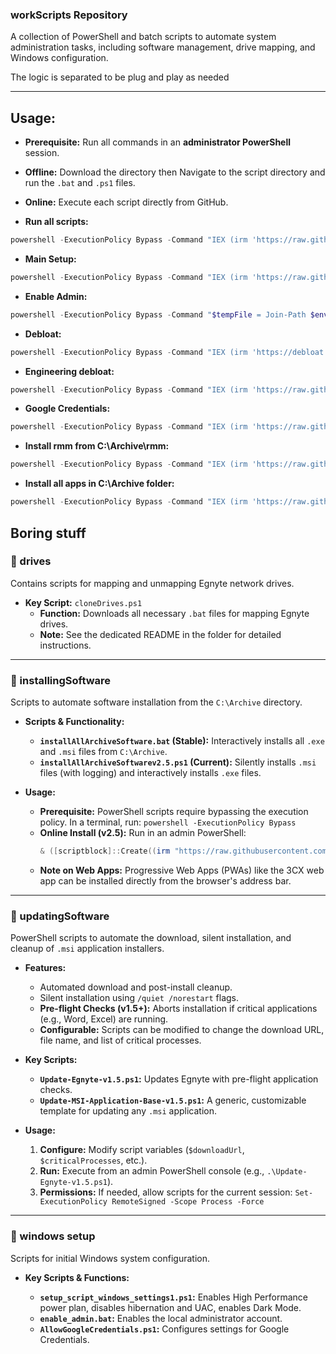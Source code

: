 ### **workScripts Repository**

A collection of PowerShell and batch scripts to automate system administration tasks, including software management, drive mapping, and Windows configuration.

The logic is separated to be plug and play as needed 

-----


##  **Usage:**
* **Prerequisite:** Run all commands in an **administrator PowerShell** session.
* **Offline:** Download the directory then Navigate to the script directory and run the `.bat` and `.ps1` files.
* **Online:** Execute each script directly from GitHub.


* **Run all scripts:**
```powershell
powershell -ExecutionPolicy Bypass -Command "IEX (irm 'https://raw.githubusercontent.com/JevonThompsonx/workScripts/main/Run-All-Work-Scriptsv1.2.ps1')"
```
* **Main Setup:**
 ```powershell
powershell -ExecutionPolicy Bypass -Command "IEX (irm 'https://raw.githubusercontent.com/JevonThompsonx/workScripts/main/windows%20setup/setup_script_windows_settings1_3.ps1')"
```
* **Enable Admin:**
 ```powershell
powershell -ExecutionPolicy Bypass -Command "$tempFile = Join-Path $env:TEMP 'enable_admin.bat'; irm 'https://raw.githubusercontent.com/JevonThompsonx/workScripts/main/windows%20setup/enable_admin.bat' -OutFile $tempFile; & $tempFile"
```
* **Debloat:**
```powershell
powershell -ExecutionPolicy Bypass -Command "IEX (irm 'https://debloat.raphi.re/')"
```
* **Engineering debloat:**
```powershell
powershell -ExecutionPolicy Bypass -Command "IEX (irm 'https://raw.githubusercontent.com/JevonThompsonx/workScripts/refs/heads/main/windows%20setup/engineeringDebloat.ps1')"
```
* **Google Credentials:**
 ```powershell
powershell -ExecutionPolicy Bypass -Command "IEX (irm 'https://raw.githubusercontent.com/JevonThompsonx/workScripts/main/windows%20setup/AllowGoogleCred.ps1')"
```
* **Install rmm from C:\Archive\rmm:**
```powershell
powershell -ExecutionPolicy Bypass -Command "IEX (irm 'https://raw.githubusercontent.com/JevonThompsonx/workScripts/main/windows%20setup/rmm.ps1')"
```
* **Install all apps in C:\Archive folder:**
```powershell
powershell -ExecutionPolicy Bypass -Command "IEX (irm 'https://raw.githubusercontent.com/JevonThompsonx/workScripts/main/installingSoftware/installAllArchiveSoftwarev2.6.ps1')"
```


## Boring stuff

### **📂 drives**

Contains scripts for mapping and unmapping Egnyte network drives.

  * **Key Script:** `cloneDrives.ps1`
      * **Function:** Downloads all necessary `.bat` files for mapping Egnyte drives.
      * **Note:** See the dedicated README in the folder for detailed instructions.

-----

### **📂 installingSoftware**

Scripts to automate software installation from the `C:\Archive` directory.

  * **Scripts & Functionality:**

      * **`installAllArchiveSoftware.bat` (Stable):** Interactively installs all `.exe` and `.msi` files from `C:\Archive`.
      * **`installAllArchiveSoftwarev2.5.ps1` (Current):** Silently installs `.msi` files (with logging) and interactively installs `.exe` files.

  * **Usage:**

      * **Prerequisite:** PowerShell scripts require bypassing the execution policy. In a terminal, run: `powershell -ExecutionPolicy Bypass`
      * **Online Install (v2.5):** Run in an admin PowerShell:
        ```powershell
        & ([scriptblock]::Create((irm "https://raw.githubusercontent.com/JevonThompsonx/InstallScripts/refs/heads/main/installingSoftware/installAllArchiveSoftwarev2.5.ps1")))
        ```
      * **Note on Web Apps:** Progressive Web Apps (PWAs) like the 3CX web app can be installed directly from the browser's address bar.

-----

### **📂 updatingSoftware**

PowerShell scripts to automate the download, silent installation, and cleanup of `.msi` application installers.

  * **Features:**

      * Automated download and post-install cleanup.
      * Silent installation using `/quiet /norestart` flags.
      * **Pre-flight Checks (v1.5+):** Aborts installation if critical applications (e.g., Word, Excel) are running.
      * **Configurable:** Scripts can be modified to change the download URL, file name, and list of critical processes.

  * **Key Scripts:**

      * **`Update-Egnyte-v1.5.ps1`:** Updates Egnyte with pre-flight application checks.
      * **`Update-MSI-Application-Base-v1.5.ps1`:** A generic, customizable template for updating any `.msi` application.

  * **Usage:**

    1.  **Configure:** Modify script variables (`$downloadUrl`, `$criticalProcesses`, etc.).
    2.  **Run:** Execute from an admin PowerShell console (e.g., `.\Update-Egnyte-v1.5.ps1`).
    3.  **Permissions:** If needed, allow scripts for the current session: `Set-ExecutionPolicy RemoteSigned -Scope Process -Force`

-----

### **📂 windows setup**

Scripts for initial Windows system configuration.

  * **Key Scripts & Functions:**

      * **`setup_script_windows_settings1.ps1`:** Enables High Performance power plan, disables hibernation and UAC, enables Dark Mode.
      * **`enable_admin.bat`:** Enables the local administrator account.
      * **`AllowGoogleCredentials.ps1`:** Configures settings for Google Credentials.

